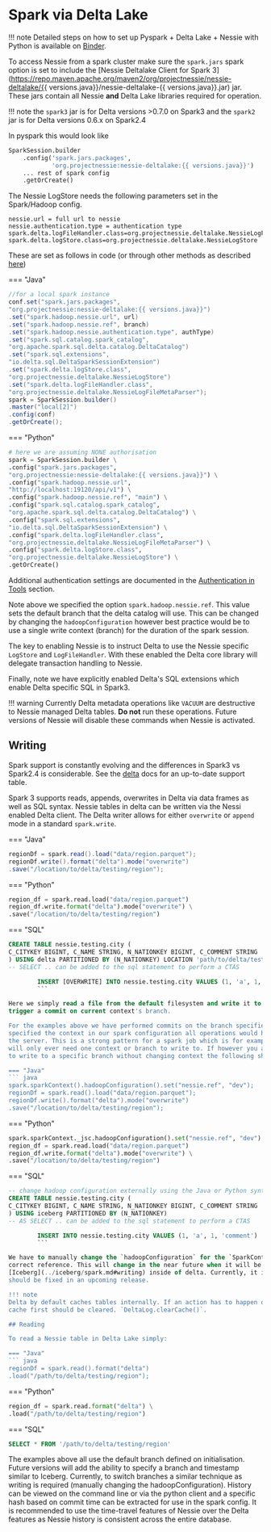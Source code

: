 # Spark via Delta Lake

!!! note
Detailed steps on how to set up Pyspark + Delta Lake + Nessie with Python is available on [Binder](https://mybinder.org/v2/gh/projectnessie/nessie-demos/main?filepath=notebooks/nessie-delta-demo-nba.ipynb).

To access Nessie from a spark cluster make sure the `spark.jars` spark option is set to include the [Nessie Deltalake Client for Spark 3](https://repo.maven.apache.org/maven2/org/projectnessie/nessie-deltalake/{{ versions.java}}/nessie-deltalake-{{ versions.java}}.jar)
jar. These jars contain all Nessie **and** Delta Lake libraries required for operation.

!!! note
the `spark3` jar is for Delta versions >0.7.0 on Spark3 and the `spark2` jar is for Delta versions 0.6.x on Spark2.4

In pyspark this would look like

```python
SparkSession.builder
    .config('spark.jars.packages',
            'org.projectnessie:nessie-deltalake:{{ versions.java}}')
    ... rest of spark config
    .getOrCreate()
```

The Nessie LogStore needs the following parameters set in the Spark/Hadoop config.

```
nessie.url = full url to nessie
nessie.authentication.type = authentication type 
spark.delta.logFileHandler.class=org.projectnessie.deltalake.NessieLogFileMetaParser
spark.delta.logStore.class=org.projectnessie.deltalake.NessieLogStore
```

These are set as follows in code (or through other methods as described [here](https://spark.apache.org/docs/latest/configuration.html))

=== "Java"

```java
//for a local spark instance
conf.set("spark.jars.packages",
"org.projectnessie:nessie-deltalake:{{ versions.java}}")
.set("spark.hadoop.nessie.url", url)
.set("spark.hadoop.nessie.ref", branch)
.set("spark.hadoop.nessie.authentication.type", authType)
.set("spark.sql.catalog.spark_catalog",
"org.apache.spark.sql.delta.catalog.DeltaCatalog")
.set("spark.sql.extensions",
"io.delta.sql.DeltaSparkSessionExtension")
.set("spark.delta.logStore.class",
"org.projectnessie.deltalake.NessieLogStore")
.set("spark.delta.logFileHandler.class",
"org.projectnessie.deltalake.NessieLogFileMetaParser");
spark = SparkSession.builder()
.master("local[2]")
.config(conf)
.getOrCreate();
```

=== "Python"

```python
# here we are assuming NONE authorisation
spark = SparkSession.builder \
.config("spark.jars.packages",
"org.projectnessie:nessie-deltalake:{{ versions.java}}") \
.config("spark.hadoop.nessie.url",
"http://localhost:19120/api/v1") \
.config("spark.hadoop.nessie.ref", "main") \
.config("spark.sql.catalog.spark_catalog",
"org.apache.spark.sql.delta.catalog.DeltaCatalog") \
.config("spark.sql.extensions",
"io.delta.sql.DeltaSparkSessionExtension") \
.config("spark.delta.logFileHandler.class",
"org.projectnessie.deltalake.NessieLogFileMetaParser") \
.config("spark.delta.logStore.class",
"org.projectnessie.deltalake.NessieLogStore") \
.getOrCreate()
```

Additional authentication settings are documented in the [Authentication in Tools](../auth_config.md) section.

Note above we specified the option `spark.hadoop.nessie.ref`. This value sets the default branch that the delta
catalog will use. This can be changed by changing the `hadoopConfiguration` however best practice would be to use a
single write context (branch) for the duration of the spark session.

The key to enabling Nessie is to instruct Delta to use the Nessie specific `LogStore` and `LogFileHandler`. With these
enabled the Delta core library will delegate transaction handling to Nessie.

Finally, note we have explicitly enabled Delta's SQL extensions which enable Delta specific SQL in Spark3.

!!! warning
Currently Delta metadata operations like `VACUUM` are destructive to Nessie managed Delta tables. **Do not** run
these operations. Future versions of Nessie will disable these commands when Nessie is activated.

## Writing

Spark support is constantly evolving and the differences in Spark3 vs Spark2.4 is considerable. See the
[delta](https://docs.delta.io/latest/delta-batch.html) docs for an up-to-date support table.

Spark 3 supports reads, appends, overwrites in Delta via data frames as well as SQL syntax.
Nessie tables in delta can be written via the Nessi enabled Delta client. The Delta writer allows for either `overwrite`
or `append` mode in a standard `spark.write`.

=== "Java"

```java
regionDf = spark.read().load("data/region.parquet");
regionDf.write().format("delta").mode("overwrite")
.save("/location/to/delta/testing/region");
```

=== "Python"

```python
region_df = spark.read.load("data/region.parquet")
region_df.write.format("delta").mode("overwrite") \
.save("/location/to/delta/testing/region")
```

=== "SQL"

```sql
CREATE TABLE nessie.testing.city (
C_CITYKEY BIGINT, C_NAME STRING, N_NATIONKEY BIGINT, C_COMMENT STRING
) USING delta PARTITIONED BY (N_NATIONKEY) LOCATION 'path/to/delta/testing/city'
-- SELECT .. can be added to the sql statement to perform a CTAS

        INSERT [OVERWRITE] INTO nessie.testing.city VALUES (1, 'a', 1, 'comment')
        ```

Here we simply read a file from the default filesystem and write it to a new nessie Delta table. This will
trigger a commit on current context's branch.

For the examples above we have performed commits on the branch specified when we set our spark configuration. Had we not
specified the context in our spark configuration all operations would have defaulted to the default branch defined by
the server. This is a strong pattern for a spark job which is for example writing data as part of a wider ETL job. It
will only ever need one context or branch to write to. If however you are running an interactive session and would like
to write to a specific branch without changing context the following should be used to change the context.

=== "Java"
``` java
spark.sparkContext().hadoopConfiguration().set("nessie.ref", "dev");
regionDf = spark.read().load("data/region.parquet");
regionDf.write().format("delta").mode("overwrite")
.save("/location/to/delta/testing/region");
```

=== "Python"

```python
spark.sparkContext._jsc.hadoopConfiguration().set("nessie.ref", "dev")
region_df = spark.read.load("data/region.parquet")
region_df.write.format("delta").mode("overwrite") \
.save("/location/to/delta/testing/region")
```

=== "SQL"

```sql
-- change hadoop configuration externally using the Java or Python syntax
CREATE TABLE nessie.testing.city (
C_CITYKEY BIGINT, C_NAME STRING, N_NATIONKEY BIGINT, C_COMMENT STRING
) USING iceberg PARTITIONED BY (N_NATIONKEY)
-- AS SELECT .. can be added to the sql statement to perform a CTAS

        INSERT INTO nessie.testing.city VALUES (1, 'a', 1, 'comment')
        ```

We have to manually change the `hadoopConfiguration` for the `SparkContext` for a Delta table to be initialised with the
correct reference. This will change in the near future when it will be possible to use the same `branch@ref` syntax as
[Iceberg](../iceberg/spark.md#writing) inside of delta. Currently, it isn't possible to change the ref from SQL directly. This
should be fixed in an upcoming release.

!!! note
Delta by default caches tables internally. If an action has to happen on the same table but a different branch the
cache first should be cleared. `DeltaLog.clearCache()`.

## Reading

To read a Nessie table in Delta Lake simply:

=== "Java"
``` java
regionDf = spark.read().format("delta")
.load("/path/to/delta/testing/region");
```

=== "Python"

```python
region_df = spark.read.format("delta") \
.load("/path/to/delta/testing/region")
```

=== "SQL"

```sql
SELECT * FROM '/path/to/delta/testing/region'
```

The examples above all use the default branch defined on initialisation. Future versions will add the ability to specify
a branch and timestamp similar to Iceberg. Currently, to switch branches a similar technique as writing is required
(manually changing the hadoopConfiguration). History can be viewed on the command line or via the python client and a specific
hash based on commit time can be extracted for use in the spark config. It is recommended to use the time-travel
features of Nessie over the Delta features as Nessie history is consistent across the entire database.
